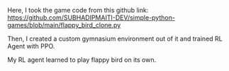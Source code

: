 Here, I took the game code from this github link:
https://github.com/SUBHADIPMAITI-DEV/simple-python-games/blob/main/flappy_bird_clone.py

Then, I created a custom gymnasium environment out of it and trained RL Agent with PPO.

My RL agent learned to play flappy bird on its own.
